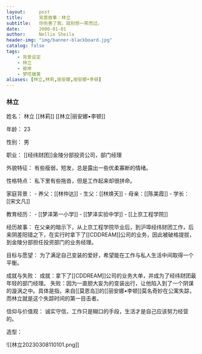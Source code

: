 ```yaml
---
layout:     post
title:      背景故事：林立
subtitle:   你伤害了我，就别想一笑而过。
date:       2000-01-01
author:     Nellie Sheila
header-img: "img/banner-blackboard.jpg"
catalog: false
tags:
    - 背景设定
    - 林立
    - 彼岸
    - 梦呓雌黄
aliases: [林立,林莉,丽安娜,丽安娜•李顿]
---
```

### 林立


姓名：
	林立
	[[林莉]]
	[[林立|丽安娜•李顿]]

年龄：
	23

性别：
	男

职业：
	[[经纬财团]]金陵分部投资公司，部门经理

外貌特征：
	有些瘦弱，短发，总是露出一些优柔寡断的情绪。

性格特点：
	私下里有些拖沓，但是工作起来却很拼命。

家庭背景：
	- 养父：[[林仲达]]
	- 生父：[[林焕天]]
	- 母亲：[[陈美霞]]
	- 学长：[[宋文凡]]

教育经历：
	- [[梦泽第一小学]]
	- [[梦泽实验中学]]
	- [[上京工程学院]]

经历故事：
	在父亲的暗示下，从上京工程学院毕业后，到沪埠经纬财团工作，后来阴差阳错之下，在实行时拿下了[[CDDREAM]]公司的业务，因此被破格提拔，到金陵分部担任投资部门的业务经理。

目标与愿望：
	为了满足自己变装的爱好，希望能在工作与私人生活中间取得一个平衡。

成就与失败：
	成就：拿下了[[CDDREAM]]公司的业务大单，并成为了经纬财团最年轻的部门经理。
	失败：因为一直胆大妄为的变装出行，让他陷入到了一个阴谋的漩涡之中。具体是指，来自[[莫恩岛]]的[[丽安娜•李顿]]莫名奇妙在公寓失踪，而林立就是这个失踪时间的第一目击者。

信仰与价值观：
	诚实守信，工作只是糊口的手段，生活才是自己应该努力经营的。

造型：

![[林立20230308110101.png]]

